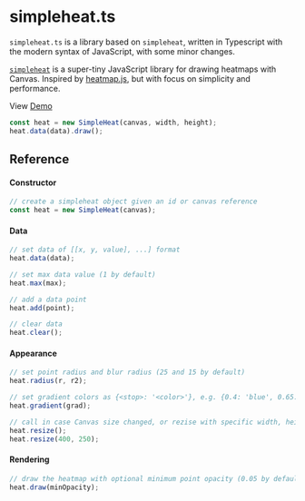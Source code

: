 # simpleheat.ts

`simpleheat.ts` is a library based on `simpleheat`, written in Typescript with the modern syntax of JavaScript, with some minor changes.

[`simpleheat`](https://github.com/mourner/simpleheat) is a super-tiny JavaScript library for drawing heatmaps with Canvas.
Inspired by [heatmap.js](https://github.com/pa7/heatmap.js), but with focus on simplicity and performance.

View [Demo](http://naramdash.github.io/simpleheat)

```ts
const heat = new SimpleHeat(canvas, width, height);
heat.data(data).draw();
```

## Reference

#### Constructor

```ts
// create a simpleheat object given an id or canvas reference
const heat = new SimpleHeat(canvas);
```

#### Data

```ts
// set data of [[x, y, value], ...] format
heat.data(data);

// set max data value (1 by default)
heat.max(max);

// add a data point
heat.add(point);

// clear data
heat.clear();
```

#### Appearance

```ts
// set point radius and blur radius (25 and 15 by default)
heat.radius(r, r2);

// set gradient colors as {<stop>: '<color>'}, e.g. {0.4: 'blue', 0.65: 'lime', 1: 'red'}
heat.gradient(grad);

// call in case Canvas size changed, or rezise with specific width, height
heat.resize();
heat.resize(400, 250);
```

#### Rendering

```ts
// draw the heatmap with optional minimum point opacity (0.05 by default)
heat.draw(minOpacity);
```
